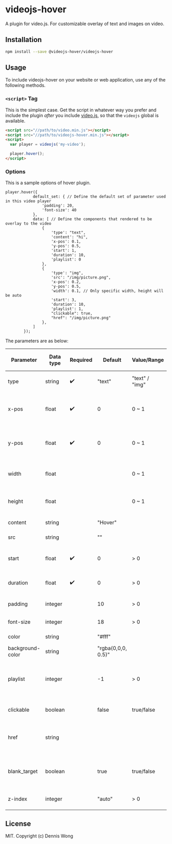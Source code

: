 # videojs-hover

A plugin for video.js. For customizable overlay of text and images on video.

## Installation

```sh
npm install --save @videojs-hover/videojs-hover
```

## Usage

To include videojs-hover on your website or web application, use any of the following methods.

### `<script>` Tag

This is the simplest case. Get the script in whatever way you prefer and include the plugin _after_ you include [video.js][videojs], so that the `videojs` global is available.

```html
<script src="//path/to/video.min.js"></script>
<script src="//path/to/videojs-hover.min.js"></script>
<script>
  var player = videojs('my-video');

  player.hover();
</script>
```

### Options

This is a sample options of hover plugin. 
```
player.hover({
			default_set: { // Define the default set of parameter used in this video player
				'padding': 20,
				'font-size': 40
			},
			data: [ // Define the components that rendered to be overlay to the video
				{
					'type': "text",
					'content': "hi",
					'x-pos': 0.1,
					'y-pos': 0.5,
					'start': 1,
					'duration': 10,
					'playlist': 0
				},
				{
					'type': "img",
					'src': "/img/picture.png",
					'x-pos': 0.2,
					'y-pos': 0.5,
					'width': 0.1, // Only specific width, height will be auto
					'start': 3,
					'duration': 10,
					'playlist': 1,
					"clickable": true,
					"href": "/img/picture.png"
				},
			]
		});
```
The parameters are as below:

| Parameter | Data type | Required | Default | Value/Range | Use in Text component | Use in Image component | Usage |
| --- | --- | --- | --- | --- | --- | --- | --- |
| type | string | :heavy_check_mark: | "text" | "text" / "img" | :heavy_check_mark: | :heavy_check_mark: | For indicating type of component |
| x-pos | float | :heavy_check_mark: | 0 | 0 ~ 1 | :heavy_check_mark: | :heavy_check_mark: | For the x-coordinate in pixel from the left top corner of video player |
| y-pos | float | :heavy_check_mark: | 0 | 0 ~ 1 | :heavy_check_mark: | :heavy_check_mark: | For the y-coordinate in pixel from the left top corner of video player |
| width | float |  |  | 0 ~ 1 | | :heavy_check_mark: | For the width of image in pixel, if empty, it will be auto |
| height | float |  | | 0 ~ 1 | | :heavy_check_mark: | For the height of image in pixel, if empty, it will be auto |
| content | string |  | "Hover" |  | :heavy_check_mark: |  | For the content of text |
| src | string |  | "" |  |  | :heavy_check_mark: | For the source url of image |
| start | float | :heavy_check_mark: | 0 | > 0 | :heavy_check_mark: | :heavy_check_mark: | For the start time in second when the overlay show |
| duration | float | :heavy_check_mark: | 0 | > 0 | :heavy_check_mark: | :heavy_check_mark: | For the duration of the overlay show |
| padding | integer |  | 10 | > 0 |  | :heavy_check_mark: | For the padding of the component |
| font-size | integer |  | 18 | > 0 | :heavy_check_mark: |  | For the font size of text |
| color | string |  | "#fff" | | :heavy_check_mark: |  | For the text color |
| background-color | string |  | "rgba(0,0,0, 0.5)" | | :heavy_check_mark: | :heavy_check_mark: | For the color of the background |
| playlist | integer |  | -1 | > 0 | :heavy_check_mark: | :heavy_check_mark: | For the playlist index of the component corrensponding to, required videojs-playlist |
| clickable | boolean |  | false | true/false | :heavy_check_mark: | :heavy_check_mark: | To indicate the component is clickable |
| href | string |  |  |  | :heavy_check_mark: | :heavy_check_mark: | Required clickable to be true, the url of the clickable component |
| blank_target | boolean |  | true | true/false | :heavy_check_mark: | :heavy_check_mark: | To indicate if the clickable component will open a new tab or not |
| z-index | integer |  | "auto" | > 0 | :heavy_check_mark: | :heavy_check_mark: | For the z-index of the component |

## License

MIT. Copyright (c) Dennis Wong


[videojs]: http://videojs.com/
